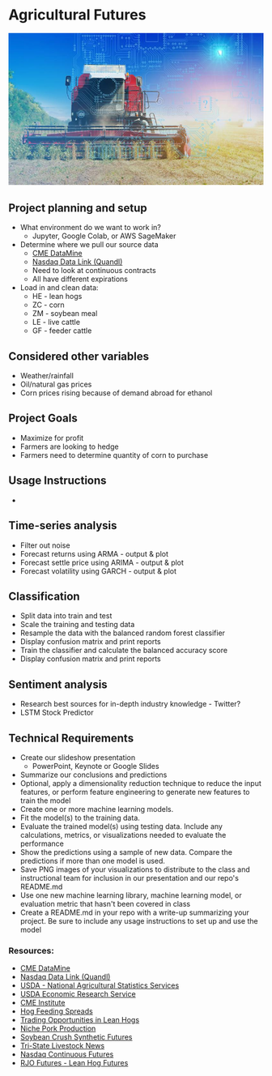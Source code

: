 # Agricultural Futures
![Image Credit:Dreamstime.com](images/agricultural_futures.jpeg)

## Project planning and setup
- What environment do we want to work in? 
    - Jupyter, Google Colab, or AWS SageMaker
- Determine where we pull our source data
    - [CME DataMine](https://www.cmegroup.com/market-data/datamine-historical-data.html#)
    - [Nasdaq Data Link (Quandl)](https://data.nasdaq.com/)
    - Need to look at continuous contracts
    - All have different expirations
- Load in and clean data: 
    - HE - lean hogs
    - ZC - corn
    - ZM - soybean meal
    - LE - live cattle
    - GF - feeder cattle

## Considered other variables
- Weather/rainfall
- Oil/natural gas prices
- Corn prices rising because of demand abroad for ethanol

## Project Goals
- Maximize for profit
- Farmers are looking to hedge
- Farmers need to determine quantity of corn to purchase

## Usage Instructions
- 

## Time-series analysis
- Filter out noise
- Forecast returns using ARMA - output & plot
- Forecast settle price using ARIMA - output & plot
- Forecast volatility using GARCH - output & plot

## Classification
- Split data into train and test
- Scale the training and testing data
- Resample the data with the balanced random forest classifier 
- Display confusion matrix and print reports	
- Train the classifier and calculate the balanced accuracy score
- Display confusion matrix and print reports

## Sentiment analysis
- Research best sources for in-depth industry knowledge - Twitter? 
- LSTM Stock Predictor 

## Technical Requirements
- Create our slideshow presentation
    - PowerPoint, Keynote or Google Slides
- Summarize our conclusions and predictions
- Optional, apply a dimensionality reduction technique to reduce the input features, or perform feature engineering to generate new features to train the model
- Create one or more machine learning models.
- Fit the model(s) to the training data.
- Evaluate the trained model(s) using testing data. Include any calculations, metrics, or visualizations needed to evaluate the performance
- Show the predictions using a sample of new data. Compare the predictions if more than one model is used.
- Save PNG images of your visualizations to distribute to the class and instructional team for inclusion in our presentation and our repo's README.md
- Use one new machine learning library, machine learning model, or evaluation metric that hasn't been covered in class
- Create a README.md in your repo with a write-up summarizing your project. Be sure to include any usage instructions to set up and use the model

### Resources:
- [CME DataMine](https://www.cmegroup.com/market-data/datamine-historical-data.html#)
- [Nasdaq Data Link (Quandl)](https://data.nasdaq.com/)
- [USDA - National Agricultural Statistics Services](https://www.nass.usda.gov/)
- [USDA Economic Research Service](https://www.ers.usda.gov/publications/?page=1&topicId=0&authorId=0&seriesCode=LDPM&sort=CopyrightDate&sortDir=desc)
- [CME Institute](https://www.cmegroup.com/education.html?utm_source=pardot&utm_medium=email&utm_campaign=student_nurture&utm_content=20200930_graduated#)
- [Hog Feeding Spreads](https://www.cmegroup.com/trading/agricultural/files/AC-379_HogFeedingWhitePaper_r2.pdf)
- [Trading Opportunities in Lean Hogs](https://www.cmegroup.com/education/whitepapers/trading-opportunities-in-lean-hogs.html)
- [Niche Pork Production](https://www.ipic.iastate.edu/publications/840.feedbudgets.pdf)
- [Soybean Crush Synthetic Futures](https://www.cmegroup.com/markets/agriculture/oilseeds/soybean-crush.contractSpecs.html)
- [Tri-State Livestock News](https://www.tsln.com/news/cattle-futures-101-fundamentals-of-industry-marketing-tool-explained/#:~:text=There%20are%20two%20types%20of,the%20point%20of%20harvest%20weight)
- [Nasdaq Continuous Futures](https://data.nasdaq.com/databases/SCF/documentation)
- [RJO Futures - Lean Hog Futures](https://rjofutures.rjobrien.com/futures-markets/agriculturals/lean-hog-futures)